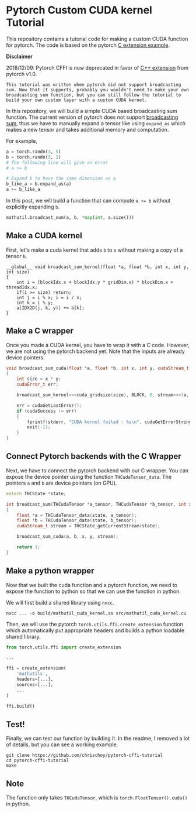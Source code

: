 # Pytorch Custom CUDA kernel Tutorial

This repository contains a tutorial code for making a custom CUDA function for
pytorch. The code is based on the pytorch [C extension
example](https://github.com/pytorch/extension-ffi).

**Disclaimer**

2018/12/09: Pytorch CFFI is now deprecated in favor of [C++ extension](https://pytorch.org/tutorials/advanced/cpp_extension.html) from pytorch v1.0.

`This tutorial was written when pytorch did not support broadcasting sum. Now that it supports, probably you wouldn't need to make your own broadcasting sum function, but you can still follow the tutorial to build your own custom layer with a custom CUDA kernel.`

In this repository, we will build a simple CUDA based broadcasting sum
function.  The current version of pytorch does not support [broadcasting
sum](https://docs.scipy.org/doc/numpy/user/basics.broadcasting.html), thus we
have to manually expand a tensor like using `expand_as` which makes a new
tensor and takes additional memory and computation.

For example,

```python
a = torch.randn(3, 5)
b = torch.randn(3, 1)
# The following line will give an error
# a += b

# Expand b to have the same dimension as a
b_like_a = b.expand_as(a)
a += b_like_a
```

In this post, we will build a function that can compute `a += b` without
explicitly expanding `b`.

```python
mathutil.broadcast_sum(a, b, *map(int, a.size()))
```

## Make a CUDA kernel

First, let's make a cuda kernel that adds `b` to `a` without making a copy of a tensor `b`.

```cuda
__global__ void broadcast_sum_kernel(float *a, float *b, int x, int y, int size)
{
    int i = (blockIdx.x + blockIdx.y * gridDim.x) * blockDim.x + threadIdx.x;
    if(i >= size) return;
    int j = i % x; i = i / x;
    int k = i % y;
    a[IDX2D(j, k, y)] += b[k];
}
```

## Make a C wrapper

Once you made a CUDA kernel, you have to wrap it with a C code. However, we are not using the pytorch backend yet. Note that the inputs are already device pointers.


```c++
void broadcast_sum_cuda(float *a, float *b, int x, int y, cudaStream_t stream)
{
    int size = x * y;
    cudaError_t err;

    broadcast_sum_kernel<<<cuda_gridsize(size), BLOCK, 0, stream>>>(a, b, x, y, size);

    err = cudaGetLastError();
    if (cudaSuccess != err)
    {
        fprintf(stderr, "CUDA kernel failed : %s\n", cudaGetErrorString(err));
        exit(-1);
    }
}
```

## Connect Pytorch backends with the C Wrapper

Next, we have to connect the pytorch backend with our C wrapper. You can expose the device pointer using the function `THCudaTensor_data`. The pointers `a` and `b` are device pointers (on GPU).


```c++
extern THCState *state;

int broadcast_sum(THCudaTensor *a_tensor, THCudaTensor *b_tensor, int x, int y)
{
    float *a = THCudaTensor_data(state, a_tensor);
    float *b = THCudaTensor_data(state, b_tensor);
    cudaStream_t stream = THCState_getCurrentStream(state);

    broadcast_sum_cuda(a, b, x, y, stream);

    return 1;
}
```

## Make a python wrapper

Now that we built the cuda function and a pytorch function, we need to expose the function to python so that we can use the function in python.

We will first build a shared library using `nvcc`.

```shell
nvcc ... -o build/mathutil_cuda_kernel.so src/mathutil_cuda_kernel.cu
```

Then, we will use the pytorch `torch.utils.ffi.create_extension` function which automatically put appropriate headers and builds a python loadable shared library.

```python
from torch.utils.ffi import create_extension

...

ffi = create_extension(
    'mathutils',
    headers=[...],
    sources=[...],
    ...
)

ffi.build()
```


## Test!

Finally, we can test our function by building it.
In the readme, I removed a lot of details, but you can see a working example.

```shell
git clone https://github.com/chrischoy/pytorch-cffi-tutorial
cd pytorch-cffi-tutorial
make
```

## Note

The function only takes `THCudaTensor`, which is `torch.FloatTensor().cuda()` in python.
